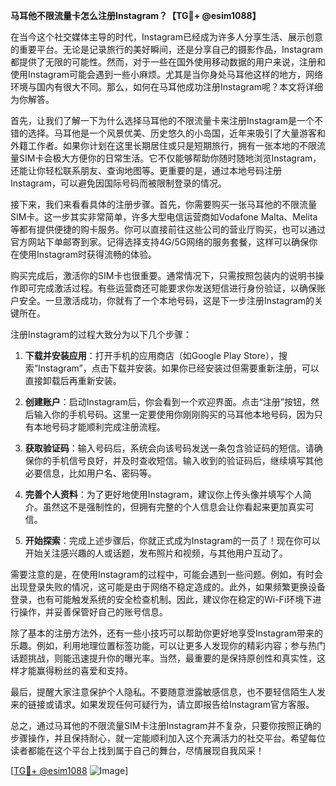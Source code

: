 **马耳他不限流量卡怎么注册Instagram？【TG💪+ @esim1088】**

在当今这个社交媒体主导的时代，Instagram已经成为许多人分享生活、展示创意的重要平台。无论是记录旅行的美好瞬间，还是分享自己的摄影作品，Instagram都提供了无限的可能性。然而，对于一些在国外使用移动数据的用户来说，注册和使用Instagram可能会遇到一些小麻烦。尤其是当你身处马耳他这样的地方，网络环境与国内有很大不同。那么，如何在马耳他成功注册Instagram呢？本文将详细为你解答。

首先，让我们了解一下为什么选择马耳他的不限流量卡来注册Instagram是一个不错的选择。马耳他是一个风景优美、历史悠久的小岛国，近年来吸引了大量游客和外籍工作者。如果你计划在这里长期居住或只是短期旅行，拥有一张本地的不限流量SIM卡会极大方便你的日常生活。它不仅能够帮助你随时随地浏览Instagram，还能让你轻松联系朋友、查询地图等。更重要的是，通过本地号码注册Instagram，可以避免因国际号码而被限制登录的情况。

接下来，我们来看看具体的注册步骤。首先，你需要购买一张马耳他的不限流量SIM卡。这一步其实非常简单，许多大型电信运营商如Vodafone Malta、Melita等都有提供便捷的购卡服务。你可以直接前往这些公司的营业厅购买，也可以通过官方网站下单邮寄到家。记得选择支持4G/5G网络的服务套餐，这样可以确保你在使用Instagram时获得流畅的体验。

购买完成后，激活你的SIM卡也很重要。通常情况下，只需按照包装内的说明书操作即可完成激活过程。有些运营商还可能要求你发送短信进行身份验证，以确保账户安全。一旦激活成功，你就有了一个本地号码，这是下一步注册Instagram的关键所在。

注册Instagram的过程大致分为以下几个步骤：

1. **下载并安装应用**：打开手机的应用商店（如Google Play Store），搜索“Instagram”，点击下载并安装。如果你已经安装过但需要重新注册，可以直接卸载后再重新安装。

2. **创建账户**：启动Instagram后，你会看到一个欢迎界面。点击“注册”按钮，然后输入你的手机号码。这里一定要使用你刚刚购买的马耳他本地号码，因为只有本地号码才能顺利完成注册流程。

3. **获取验证码**：输入号码后，系统会向该号码发送一条包含验证码的短信。请确保你的手机信号良好，并及时查收短信。输入收到的验证码后，继续填写其他必要信息，比如用户名、密码等。

4. **完善个人资料**：为了更好地使用Instagram，建议你上传头像并填写个人简介。虽然这不是强制性的，但拥有完整的个人信息会让你看起来更加真实可信。

5. **开始探索**：完成上述步骤后，你就正式成为Instagram的一员了！现在你可以开始关注感兴趣的人或话题，发布照片和视频，与其他用户互动了。

需要注意的是，在使用Instagram的过程中，可能会遇到一些问题。例如，有时会出现登录失败的情况，这可能是由于网络不稳定造成的。此外，如果频繁更换设备登录，也有可能触发系统的安全检查机制。因此，建议你在稳定的Wi-Fi环境下进行操作，并妥善保管好自己的账号信息。

除了基本的注册方法外，还有一些小技巧可以帮助你更好地享受Instagram带来的乐趣。例如，利用地理位置标签功能，可以让更多人发现你的精彩内容；参与热门话题挑战，则能迅速提升你的曝光率。当然，最重要的是保持原创性和真实性，这样才能赢得粉丝的喜爱和支持。

最后，提醒大家注意保护个人隐私。不要随意泄露敏感信息，也不要轻信陌生人发来的链接或请求。如果发现任何可疑行为，请立即报告给Instagram官方客服。

总之，通过马耳他的不限流量SIM卡注册Instagram并不复杂，只要你按照正确的步骤操作，并且保持耐心，就一定能顺利加入这个充满活力的社交平台。希望每位读者都能在这个平台上找到属于自己的舞台，尽情展现自我风采！

[[TG💪+ @esim1088](https://t.me/s/esim1088) ![Image](https://i.postimg.cc/4NQfJmqS/Snipaste-2025-05-13-00-14-12.png)]
